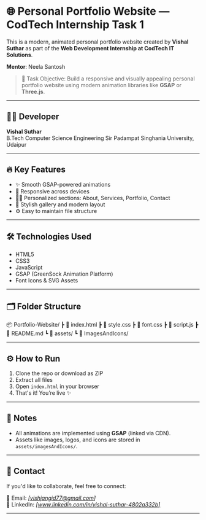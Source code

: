 # 🌐 Personal Portfolio Website — CodTech Internship Task 1

This is a modern, animated personal portfolio website created by **Vishal Suthar** as part of the **Web Development Internship at CodTech IT Solutions**.

**Mentor**: Neela Santosh

> 🎯 Task Objective: Build a responsive and visually appealing personal portfolio website using modern animation libraries like **GSAP** or **Three.js**.

---

## 👨‍💻 Developer

**Vishal Suthar**  
B.Tech Computer Science Engineering 
Sir Padampat Singhania University, Udaipur

---

## 🔥 Key Features

- ✨ Smooth GSAP-powered animations  
- 📱 Responsive across devices  
- 🧑‍💼 Personalized sections: About, Services, Portfolio, Contact  
- 🎨 Stylish gallery and modern layout  
- ⚙️ Easy to maintain file structure

---

## 🛠️ Technologies Used

- HTML5  
- CSS3  
- JavaScript  
- GSAP (GreenSock Animation Platform)  
- Font Icons & SVG Assets

---

## 🗂️ Folder Structure

📦 Portfolio-Website/
┣ 📄 index.html
┣ 📄 style.css
┣ 📄 font.css
┣ 📄 script.js
┣ 📄 README.md
┗ 📂 assets/
┗ 📂 ImagesAndIcons/


---

## ⚙️ How to Run

1. Clone the repo or download as ZIP  
2. Extract all files  
3. Open `index.html` in your browser  
4. That's it! You’re live ✨

---

## 📝 Notes

- All animations are implemented using **GSAP** (linked via CDN).
- Assets like images, logos, and icons are stored in `assets/imagesAndIcons/`.

---

## 📩 Contact

If you'd like to collaborate, feel free to connect:

📧 Email: *[vishjangid77@gmail.com]*   
🔗 LinkedIn: *[www.linkedin.com/in/vishal-suthar-4802a332b]*

---
